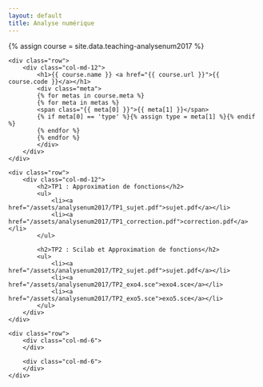 ```yaml
---
layout: default
title: Analyse numérique
---
```

{% assign course = site.data.teaching-analysenum2017 %}

<article class="single course page">
    
    <div class="row">
        <div class="col-md-12">
            <h1>{{ course.name }} <a href="{{ course.url }}">{{ course.code }}</a></h1>
            <div class="meta">
            {% for metas in course.meta %}
            {% for meta in metas %}
            <span class="{{ meta[0] }}">{{ meta[1] }}</span>
            {% if meta[0] == 'type' %}{% assign type = meta[1] %}{% endif %}
            {% endfor %}
            {% endfor %}
            </div>
        </div>
    </div>
    
    <div class="row">
        <div class="col-md-12">
            <h2>TP1 : Approximation de fonctions</h2>
            <ul>
                <li><a href="/assets/analysenum2017/TP1_sujet.pdf">sujet.pdf</a></li>
                <li><a href="/assets/analysenum2017/TP1_correction.pdf">correction.pdf</a></li>
            </ul>
            
            <h2>TP2 : Scilab et Approximation de fonctions</h2>
            <ul>
                <li><a href="/assets/analysenum2017/TP2_sujet.pdf">sujet.pdf</a></li>
                <li><a href="/assets/analysenum2017/TP2_exo4.sce">exo4.sce</a></li>
                <li><a href="/assets/analysenum2017/TP2_exo5.sce">exo5.sce</a></li>
            </ul>
        </div>
    </div>
    
    <div class="row">
        <div class="col-md-6">
        </div>
        
        <div class="col-md-6">
        </div>
    </div>
</article>

